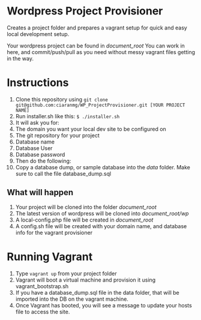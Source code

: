 # Wordpress Project Provisioner

Creates a project folder and prepares a vagrant setup for quick and easy local development setup.

Your wordpress project can be found in *document_root* You can work in here, and commit/push/pull as you need without messy vagrant files getting in the way.

# Instructions

1. Clone this repository using `git clone git@github.com:ciaranmg/WP_ProjectProvisioner.git [YOUR PROJECT NAME]`
2. Run installer.sh like this: `$ ./installer.sh`
3. It will ask you for:
  1. The domain you want your local dev site to be configured on
  2. The git repository for your project
  3. Database name
  4. Database User
  5. Database password
4. Then do the following:
  1. Copy a database dump, or sample database into the *data* folder. Make sure to call the file database_dump.sql
 

## What will happen

1. Your project will be cloned into the folder *document_root*
2. The latest version of wordpress will be cloned into *document_root/wp*
3. A local-config.php file will be created in *document_root*
4. A config.sh file will be created with your domain name, and database info for the vagrant provisioner

# Running Vagrant

1. Type `vagrant up` from your project folder
2. Vagrant will boot a virtual machine and provision it using vagrant_bootstrap.sh
3. If you have a database_dump.sql file in the data folder, that will be imported into the DB on the vagrant machine.
4. Once Vagrant has booted, you will see a message to update your hosts file to access the site.

